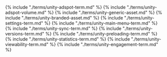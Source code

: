 {% include "./terms/unity-adspot-term.md" %}
{% include "./terms/unity-adspot-volume.md" %}
{% include "./terms/unity-generic-asset.md" %}
{% include "./terms/unity-branded-asset.md" %}
{% include "./terms/unity-settings-term.md" %}
{% include "./terms/unity-main-menu-term.md" %}
{% include "./terms/unity-sync-term.md" %}
{% include "./terms/unity-versions-term.md" %}
{% include "./terms/unity-preloading-term.md" %}
{% include "./terms/unity-statistics-term.md" %}
{% include "./terms/unity-viewability-term.md" %}
{% include "./terms/unity-engagement-term.md" %}
